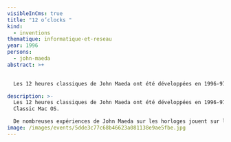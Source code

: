 ```yaml
---
visibleInCms: true
title: "12 o’clocks "
kind:
  - inventions
thematique: informatique-et-reseau
year: 1996
persons:
  - john-maeda
abstract: >+
  

  Les 12 heures classiques de John Maeda ont été développées en 1996-97 pour Classic Mac OS. 

description: >-
  Les 12 heures classiques de John Maeda ont été développées en 1996-97 pour
  Classic Mac OS. 

  De nombreuses expériences de John Maeda sur les horloges jouent sur la frontière entre l'analogique et le numérique : une "horloge de grand-père" dont le balancier fait osciller des chiffres pixellisés ; une horloge numérique dont les pixels crées des cadrans "analogiques" (circulaires). D'autres, comme sa simulation de la vie de Conway, alimentée par les pixels des chiffres d'une horloge, habitent entièrement le monde numérique. [12 o'clocks](https://codingtrain.github.io/12oclocks/#) fait partie de la collection permanente du [MoMA](https://www.moma.org/).
image: /images/events/5dde3c77c68b46623a081138e9ae5fbe.jpg
---
```

